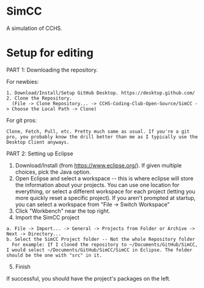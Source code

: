 # SimCC
A simulation of CCHS.

# Setup for editing
PART 1: Downloading the repository.

  For newbies:
  
    1. Download/Install/Setup GitHub Desktop. https://desktop.github.com/
    2. Clone the Repository.
      (File -> Clone Repository... -> CCHS-Coding-Club-Open-Source/SimCC -> Choose the Local Path -> Clone)

  
  For git pros:
    
    Clone, Fetch, Pull, etc. Pretty much same as usual. If you're a git pro, you probably know the drill better than me as I typically use the Desktop Client anyways.

PART 2: Setting up Eclipse
  1. Download/Install (from https://www.eclipse.org/). If given multiple choices, pick the Java option.
  2. Open Eclipse and select a workspace -- this is where eclipse will store the information about your projects. You can use one location for everything, or select a different workspace for each project (letting you more quickly reset a specific project). If you aren't prompted at startup, you can select a workspace from "File -> Switch Workspace"
  3. Click "Workbench" near the top right.
  4. Import the SimCC project
    
    a. File -> Import... -> General -> Projects from Folder or Archive -> Next -> Directory...
    b. Select the SimCC Project folder -- Not the whole Repository folder
      For example: If I cloned the repository to ~/Documents/GitHub/SimCC, I would select ~/Documents/GitHub/SimCC/SimCC in Eclipse. The folder should be the one with "src" in it.
  5. Finish
  
  If successful, you should have the project's packages on the left.
